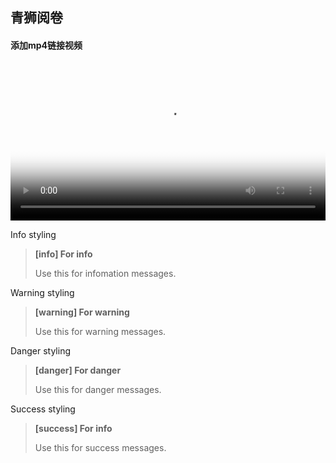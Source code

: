 ## 青狮阅卷

#### 添加mp4链接视频


<video id="my-video" class="video-js" controls preload="auto" width="100%"
poster="http://r9neyyvo2.hn-bkt.clouddn.com/001.png" data-setup='{"aspectRatio":"16:9"}'>
<source src="http://r9neyyvo2.hn-bkt.clouddn.com/test-video.mp4" type='video/mp4' >
</video>

Info styling
> **[info] For info**
>
> Use this for infomation messages.

Warning styling
> **[warning] For warning**
>
> Use this for warning messages.

Danger styling
> **[danger] For danger**
>
> Use this for danger messages.

Success styling
> **[success] For info**
>
> Use this for success messages.
